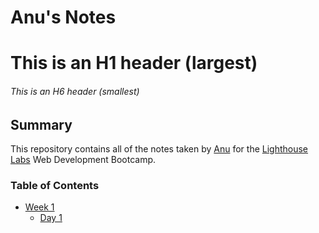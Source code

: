 # Anu's Notes

# This is an H1 header (largest)
###### This is an H6 header (smallest)

## Summary 

This repository contains all of the notes taken by [Anu](https://github.com/AnuKatti) for the [Lighthouse Labs](https://www.lighthouselabs.ca/) Web Development Bootcamp.

### Table of Contents
* [Week 1](/Week_1)
  * [Day 1](/Week_1/Day_1)